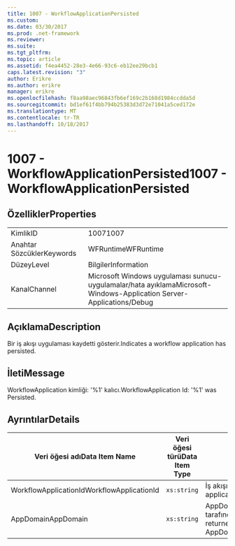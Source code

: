 ```yaml
---
title: 1007 - WorkflowApplicationPersisted
ms.custom: 
ms.date: 03/30/2017
ms.prod: .net-framework
ms.reviewer: 
ms.suite: 
ms.tgt_pltfrm: 
ms.topic: article
ms.assetid: f4ea4452-28e3-4e66-93c6-eb12ee29bcb1
caps.latest.revision: "3"
author: Erikre
ms.author: erikre
manager: erikre
ms.openlocfilehash: f8aa98aec96843fb6ef169c2b168d1984ccdda5d
ms.sourcegitcommit: bd1ef61f4bb794b25383d3d72e71041a5ced172e
ms.translationtype: MT
ms.contentlocale: tr-TR
ms.lasthandoff: 10/18/2017
---
```

# <a name="1007---workflowapplicationpersisted"></a><span data-ttu-id="db040-102">1007 - WorkflowApplicationPersisted</span><span class="sxs-lookup"><span data-stu-id="db040-102">1007 - WorkflowApplicationPersisted</span></span>
## <a name="properties"></a><span data-ttu-id="db040-103">Özellikler</span><span class="sxs-lookup"><span data-stu-id="db040-103">Properties</span></span>  
  
|||  
|-|-|  
|<span data-ttu-id="db040-104">Kimlik</span><span class="sxs-lookup"><span data-stu-id="db040-104">ID</span></span>|<span data-ttu-id="db040-105">1007</span><span class="sxs-lookup"><span data-stu-id="db040-105">1007</span></span>|  
|<span data-ttu-id="db040-106">Anahtar Sözcükler</span><span class="sxs-lookup"><span data-stu-id="db040-106">Keywords</span></span>|<span data-ttu-id="db040-107">WFRuntime</span><span class="sxs-lookup"><span data-stu-id="db040-107">WFRuntime</span></span>|  
|<span data-ttu-id="db040-108">Düzey</span><span class="sxs-lookup"><span data-stu-id="db040-108">Level</span></span>|<span data-ttu-id="db040-109">Bilgiler</span><span class="sxs-lookup"><span data-stu-id="db040-109">Information</span></span>|  
|<span data-ttu-id="db040-110">Kanal</span><span class="sxs-lookup"><span data-stu-id="db040-110">Channel</span></span>|<span data-ttu-id="db040-111">Microsoft Windows uygulaması sunucu-uygulamalar/hata ayıklama</span><span class="sxs-lookup"><span data-stu-id="db040-111">Microsoft-Windows-Application Server-Applications/Debug</span></span>|  
  
## <a name="description"></a><span data-ttu-id="db040-112">Açıklama</span><span class="sxs-lookup"><span data-stu-id="db040-112">Description</span></span>  
 <span data-ttu-id="db040-113">Bir iş akışı uygulaması kaydetti gösterir.</span><span class="sxs-lookup"><span data-stu-id="db040-113">Indicates a workflow application has persisted.</span></span>  
  
## <a name="message"></a><span data-ttu-id="db040-114">İleti</span><span class="sxs-lookup"><span data-stu-id="db040-114">Message</span></span>  
 <span data-ttu-id="db040-115">WorkflowApplication kimliği: '%1' kalıcı.</span><span class="sxs-lookup"><span data-stu-id="db040-115">WorkflowApplication Id: '%1' was Persisted.</span></span>  
  
## <a name="details"></a><span data-ttu-id="db040-116">Ayrıntılar</span><span class="sxs-lookup"><span data-stu-id="db040-116">Details</span></span>  
  
|<span data-ttu-id="db040-117">Veri öğesi adı</span><span class="sxs-lookup"><span data-stu-id="db040-117">Data Item Name</span></span>|<span data-ttu-id="db040-118">Veri öğesi türü</span><span class="sxs-lookup"><span data-stu-id="db040-118">Data Item Type</span></span>|<span data-ttu-id="db040-119">Açıklama</span><span class="sxs-lookup"><span data-stu-id="db040-119">Description</span></span>|  
|--------------------|--------------------|-----------------|  
|<span data-ttu-id="db040-120">WorkflowApplicationId</span><span class="sxs-lookup"><span data-stu-id="db040-120">WorkflowApplicationId</span></span>|`xs:string`|<span data-ttu-id="db040-121">İş akışı uygulama kimliği</span><span class="sxs-lookup"><span data-stu-id="db040-121">The workflow application id</span></span>|  
|<span data-ttu-id="db040-122">AppDomain</span><span class="sxs-lookup"><span data-stu-id="db040-122">AppDomain</span></span>|`xs:string`|<span data-ttu-id="db040-123">AppDomain.CurrentDomain.FriendlyName tarafından döndürülen dize.</span><span class="sxs-lookup"><span data-stu-id="db040-123">The string returned by AppDomain.CurrentDomain.FriendlyName.</span></span>|
